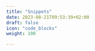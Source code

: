 ```yaml
---
title: "Snippets"
date: 2023-08-21T09:53:39+02:00
draft: false
icon: "code_blocks"
weight: 100

---
```


